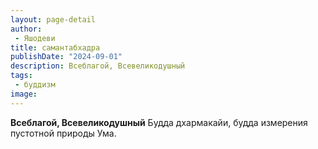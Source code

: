 ```yaml
---
layout: page-detail
author:
 - Яшодеви
title: самантабхадра
publishDate: "2024-09-01"
description: Всеблагой, Всевеликодушный
tags:
 - буддизм
image: 
---
```


__Всеблагой, Всевеликодушный__
Будда дхармакайи, будда измерения пустотной природы Ума.

